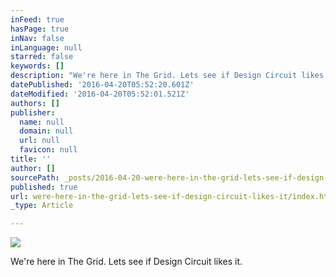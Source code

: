 ```yaml
---
inFeed: true
hasPage: true
inNav: false
inLanguage: null
starred: false
keywords: []
description: "We're here in The Grid. Lets see if Design Circuit likes it."
datePublished: '2016-04-20T05:52:20.601Z'
dateModified: '2016-04-20T05:52:01.521Z'
authors: []
publisher:
  name: null
  domain: null
  url: null
  favicon: null
title: ''
author: []
sourcePath: _posts/2016-04-20-were-here-in-the-grid-lets-see-if-design-circuit-likes-it.md
published: true
url: were-here-in-the-grid-lets-see-if-design-circuit-likes-it/index.html
_type: Article

---
```

![](https://the-grid-user-content.s3-us-west-2.amazonaws.com/6ae24b01-fe47-47e5-b90c-90d2103e08fa.jpg)

We're here in The Grid. Lets see if Design Circuit likes it.